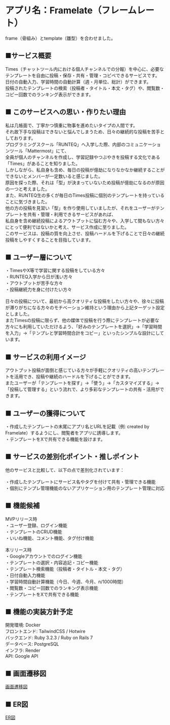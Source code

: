 # アプリ名：Framelate（フレームレート）
frame（骨組み）とtemplate（雛型）を合わせました。
<br>
## ■サービス概要
  Times（チャットツール内における個人チャンネルでの分報）を中心に、必要なテンプレートを自由に投稿・保存・共有・管理・コピペできるサービスです。
  <br>
  日付の自動入力、学習時間の自動計算（週・月単位、総計）ができます。
  <br>
  投稿されたテンプレートの検索（投稿者・タイトル・本文・タグ）や、閲覧数・コピー回数でのランキング表示ができます。
## ■ このサービスへの思い・作りたい理由
  私は几帳面で、丁寧かつ慎重に物事を進めたいタイプの人間です。
  <br>
  それ故下手な投稿はできないと悩んでしまうため、日々の継続的な投稿を苦手としております。
  <br>
  プログラミングスクール「RUNTEQ」へ入学した際、内部のコミュニケーションツール「Mattermost」にて、
  <br>
  全員が個人のチャンネルを作成し、学習記録やつぶやきを投稿する文化である「Times」があることを知りました。
  <br>
  しかしながら、私自身も含め、毎日の投稿が億劫になりなかなか継続することができないとメンバーが一定数いると感じました。
  <br>
  原因を探った際、それは「型」が決まっていないため投稿が億劫になるのが原因の一つと考えました。
  <br>
  また、RUNTEQ生の多くが毎日のTimes投稿に個別のテンプレートを持っていることに気づきました。
  <br>
  他の方の投稿を見習い「型」を作り使用していましたが、それをユーザーがテンプレートを共有・管理・利用できるサービスがあれば、
  <br>
  私自身を含め継続投稿によるアウトプットに悩む方々や、入学して間もない方々にとって便利ではないかと考え、サービス作成に至りました。
  <br>
  このサービスは、投稿の質を向上させ、投稿ハードルを下げることで日々の継続投稿をしやすくすることを目指しています。
  <br>
## ■ ユーザー層について
  ・TimesやX等で学習に関する投稿をしている方々
  <br>
  ・RUNTEQ入学から日が浅い方々
  <br>
  ・アウトプットが苦手な方々
  <br>
  ・投稿継続力を身に付けたい方々
  <br>
  <br>
  日々の投稿について、最初から高クオリティな投稿をしたい方々や、徐々に投稿が滞りがちになる方々のモチベーション維持という理由から上記ターゲット設定としました。
  <br>
  またTimesの投稿に限らず、他の媒体で投稿を行う際にテンプレートが必要な方々にも利用していただけるよう、「好みのテンプレートを選択」→「学習時間を入力」→「テンプレと学習時間合計をコピー」といったシンプルな設計にしています。
  <br>
## ■ サービスの利用イメージ
  アウトプット投稿が面倒と感じている方々が手軽にクオリティの高いテンプレートを活用でき、投稿や継続のハードルを下げることができます。
  <br>
  またユーザーが「テンプレートを探す」→「使う」→「カスタマイズする」→「投稿して管理する」という流れで、より多彩なテンプレートの共有・活用ができます。
  <br>
## ■ ユーザーの獲得について
  ・作成したテンプレートの末尾にアプリ名とURLを記載（例: created by Framelate）するようにし、閲覧者をアプリに誘導します。
  <br>
  ・テンプレートをXで共有できる機能を設けます。
  <br>
## ■ サービスの差別化ポイント・推しポイント
  他のサービスと比較して、以下の点で差別化されています：
  <br>
  <br>
  ・作成したテンプレートにサービス名やタグを付けて共有・管理できる機能
  <br>
  ・個別にテンプレ管理機能のないアプリケーション用のテンプレート管理に対応
  <br>
## ■ 機能候補
  MVPリリース時
  <br>
  ・ユーザー登録、ログイン機能
  <br>
  ・テンプレートのCRUD機能
  <br>
  ・いいね機能、コメント機能、タグ付け機能
  <br>
  <br>
  本リリース時
  <br>
  ・Googleアカウントでのログイン機能
  <br>
  ・テンプレートの選択・内容追記・コピー機能
  <br>
  ・テンプレート検索機能（投稿者・タイトル・本文・タグ）
  <br>
  ・日付自動入力機能
  <br>
  ・学習時間自動計算機能（今日、今週、今月、n/1000時間）
  <br>
  ・閲覧数・コピー回数でのランキング表示機能
  <br>
  ・テンプレートをXで共有できる機能
## ■ 機能の実装方針予定
  開発環境: Docker
  <br>
  フロントエンド:  TailwindCSS / Hotwire
  <br>
  バックエンド: Ruby 3.2.3 / Ruby on Rails 7
  <br>
  データベース: PostgreSQL
  <br>
  インフラ: Render
  <br>
  API: Google API
  <br>
  ## ■ 画面遷移図

  [画面遷移図](https://www.figma.com/design/skjcHjwK3j5gHfjkaAVfwx/Framelate?node-id=0-1&t=euX0Ztv5wtMp0VPz-1)
  <br>

  ## ■ ER図

  [ER図](https://app.diagrams.net/#G1KKpE5UVcLyyQYmibQIxqEXXxEJ0euQlu#%7B%22pageId%22%3A%22LhA8XJp_rAJgdDnwhpqP%22%7D)
  <br>